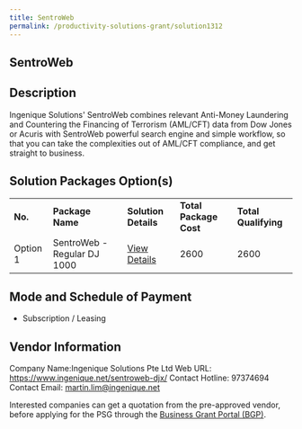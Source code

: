 ```yaml
---
title: SentroWeb 
permalink: /productivity-solutions-grant/solution1312
---
```


## SentroWeb

## Description

Ingenique Solutions' SentroWeb combines relevant Anti-Money Laundering and Countering the Financing of Terrorism (AML/CFT) data from Dow Jones or Acuris with SentroWeb powerful search engine and simple workflow, so that you can take the complexities out of AML/CFT compliance, and get straight to business.

## Solution Packages Option(s)

<table>
<tr>
<td><b>No.</b></td>
<td><b>Package Name</b></td>
<td><b>Solution Details</b></td>
<td><b>Total Package Cost</b></td>
<td><b>Total Qualifying</b></td>
</tr>
<tr>
<td>Option 1</td>
<td>SentroWeb - Regular DJ 1000</td>
<td><a href='https://www.gobusiness.gov.sg/images/psg/Desensitised_Ingenique_20200591_Annex_3_Part_4.pdf'>View Details</a></td>
<td>2600</td>
<td>2600</td>
</tr>
</table>

## Mode and Schedule of Payment

 - Subscription / Leasing

## Vendor Information

 Company Name:Ingenique Solutions Pte Ltd 
Web URL: https://www.ingenique.net/sentroweb-djx/ 
Contact Hotline: 97374694 
Contact Email: martin.lim@ingenique.net 


Interested companies can get a quotation from the pre-approved vendor, before applying for the PSG through the <a href='https://www.businessgrants.gov.sg/'>Business Grant Portal (BGP)</a>.
